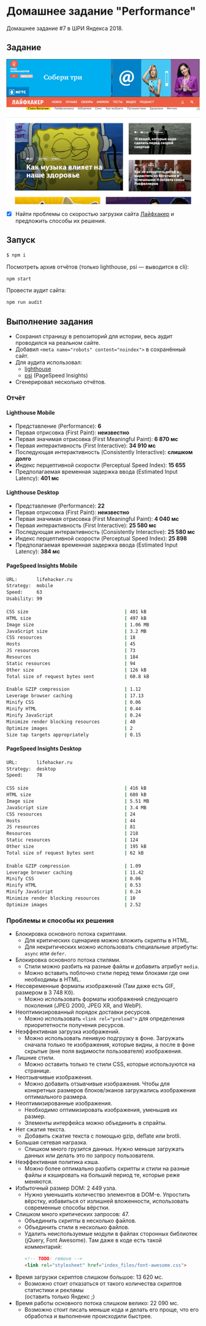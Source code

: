 # Домашнее задание "Performance"

Домашнее задание #7 в ШРИ Яндекса 2018.

## Задание

![Лайфхакер](reports/screenshot.png)

- [x] Найти проблемы со скоростью загрузки сайта [Лайфхакер](https://lifehacker.ru) и предложить способы их решения.

## Запуск

```bash
$ npm i
```

Посмотреть архив отчётов (только lighthouse, psi — выводится в cli):

```bash
npm start
```

Провести аудит сайта:

```bash
npm run audit
```

## Выполнение задания

- Сохранил страницу в репозиторий для истории, весь аудит проводился на реальном сайте.
- Добавил `<meta name="robots" content="noindex">` в сохранённый сайт.
- Для аудита использовал:
  - [lighthouse](https://github.com/GoogleChrome/lighthouse)
  - [psi](https://github.com/addyosmani/psi) (PageSpeed Insights)
- Сгенерировал несколько отчётов.

### Отчёт

#### Lighthouse Mobile

- Представление (Performance): **6**
- Первая отрисовка (First Paint): **неизвестно**
- Первая значимая отрисовка (First Meaningful Paint): **6 870 мс**
- Первая интерактивность (First Interactive): **34 910 мс**
- Последующая интерактивность (Consistently Interactive): **слишком долго**
- Индекс перцептивной скорости (Perceptual Speed Index): **15 655**
- Предполагаемая временная задержка ввода (Estimated Input Latency): **401 мс**

#### Lighthouse Desktop

- Представление (Performance): **22**
- Первая отрисовка (First Paint): **неизвестно**
- Первая значимая отрисовка (First Meaningful Paint): **4 040 мс**
- Первая интерактивность (First Interactive): **25 580 мс**
- Последующая интерактивность (Consistently Interactive): **25 580 мс**
- Индекс перцептивной скорости (Perceptual Speed Index): **25 898**
- Предполагаемая временная задержка ввода (Estimated Input Latency): **384 мс**

#### PageSpeed Insights Mobile

```bash
URL:       lifehacker.ru
Strategy:  mobile
Speed:     63
Usability: 99

CSS size                                   | 401 kB
HTML size                                  | 497 kB
Image size                                 | 1.06 MB
JavaScript size                            | 3.2 MB
CSS resources                              | 18
Hosts                                      | 45
JS resources                               | 73
Resources                                  | 184
Static resources                           | 94
Other size                                 | 126 kB
Total size of request bytes sent           | 60.8 kB

Enable GZIP compression                    | 1.12
Leverage browser caching                   | 17.13
Minify CSS                                 | 0.06
Minify HTML                                | 0.44
Minify JavaScript                          | 0.24
Minimize render blocking resources         | 40
Optimize images                            | 2
Size tap targets appropriately             | 0.15
```

#### PageSpeed Insights Desktop

```bash
URL:       lifehacker.ru
Strategy:  desktop
Speed:     78

CSS size                                   | 416 kB
HTML size                                  | 680 kB
Image size                                 | 5.51 MB
JavaScript size                            | 3.4 MB
CSS resources                              | 24
Hosts                                      | 44
JS resources                               | 81
Resources                                  | 218
Static resources                           | 124
Other size                                 | 195 kB
Total size of request bytes sent           | 62 kB

Enable GZIP compression                    | 1.09
Leverage browser caching                   | 11.42
Minify CSS                                 | 0.06
Minify HTML                                | 0.53
Minify JavaScript                          | 0.24
Minimize render blocking resources         | 10
Optimize images                            | 2.52
```

### Проблемы и способы их решения

- Блокировка основного потока скриптами.
    - Для критических сценариев можно вложить скрипты в HTML.
    - Для некритических можно использовать специальные атрибуты: `async` или `defer`.
- Блокировка основного потока стилями.
    - Стили можно разбить на разные файлы и добавить атрибут `media`.
    - Можно вставить поблочно стили перед теми блоками где они необходимы в HTML.
- Несовременные форматы изображений (Там даже есть GIF, размером в 3 748 Кб).
    - Можно использовать форматы изображений следующего поколения (JPEG 2000, JPEG XR, and WebP).
- Неоптимизированный порядок доставки ресурсов.
    - Можно использовать `<link rel="preload">` для определения приоритетности получения ресурсов.
- Неэффективная загрузка изображений.
    - Можно использовать ленивую подгрузку в фоне. Загружать сначала только те изображения, которые видны, а после в фоне скрытые (вне поля видимости пользователя) изображения.
- Лишние стили.
    - Можно оставить только те стили CSS, которые используются на странице.
- Неотзывчивые изображения.
    - Можно добавить отзывчивые изображения. Чтобы для конкретных размеров блоков/эканов загружались изображения оптимального размера.
- Неоптимизированные изображения.
    - Необходимо оптимизировать изображения, уменьшив их размер.
    - Элементы интерфейса можно объединить в спрайты.
- Нет сжатия текста.
    - Добавить сжатие текста с помощью gzip, deflate или brotli.
- Большая сетевая награзка.
    - Слишком много грузится данных. Нужно меньше загружать данных или делать это по запросу пользователя.
- Неэффективная политика кэша.
    - Можно более оптимально разбить скрипты и стили на разные файлы и кэшировать на больший период те, которые реже меняются.
- Избыточный размер DOM: 2 449 узла.
    - Нужно уменьшить количество элементов в DOM-е. Упростить вёрстку, избавиться от излишней вложенности, использовать современные способы вёрстки.
- Слишком много критических запросов: 47.
    - Объединить скрипты в несколько файлов.
    - Объединить стили в несколько файлов.
    - Удалить неиспользуемые модули в файлах сторонных библиотек (jQuery, Font Awesome). Там даже в коде есть такой комментарий:
        ```html
        <!-- TODO: remove -->
        <link rel="stylesheet" href="index_files/font-awesome.css">
        ```
- Время загрузки скриптов слишком большое: 13 620 мс.
    - Возможно стоит отказаться от такого количества скриптов статистики и рекламы<br> (оставить только Яндекс ;)
- Время работы основного потока слишком велико: 22 090 мс.
    - Возможно стоит писать меньше кода и делать его проще, что его обработка и выполнение происходили быстрее.
